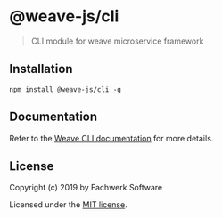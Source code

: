 # @weave-js/cli

> CLI module for weave microservice framework

## Installation

```
npm install @weave-js/cli -g
```

## Documentation

Refer to the [Weave CLI documentation](https://weave.fachwerk.io) for more details.

## License

Copyright (c) 2019 by Fachwerk Software

Licensed under the [MIT license](LICENSE).